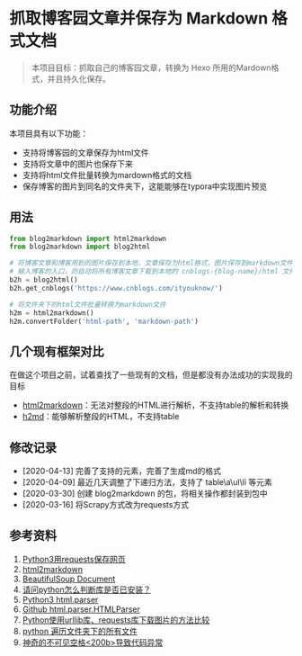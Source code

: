 # 抓取博客园文章并保存为 Markdown 格式文档

> 本项目目标：抓取自己的博客园文章，转换为 Hexo 所用的Mardown格式，并且持久化保存。

## 功能介绍
本项目具有以下功能：
* 支持将博客园的文章保存为html文件
* 支持将文章中的图片也保存下来
* 支持将html文件批量转换为mardown格式的文档
* 保存博客的图片到同名的文件夹下，这能能够在typora中实现图片预览

## 用法

```python
from blog2markdown import html2markdown
from blog2markdown import blog2html

# 将博客文章和博客用到的图片保存到本地，文章保存为html格式，图片保存到markdown文件夹下
# 输入博客的入口，则自动将所有博客文章下载到本地的 cnblogs-{blog-name}/html 文件夹下
b2h = blog2html()
b2h.get_cnblogs('https://www.cnblogs.com/ityouknow/')

# 将文件夹下的html文件批量转换为markdown文件
h2m = html2markdown()
h2m.convertFolder('html-path', 'markdown-path')
```

## 几个现有框架对比

在做这个项目之前，试着查找了一些现有的文档，但是都没有办法成功的实现我的目标

* [html2markdown](https://github.com/dlon/html2markdown)：无法对整段的HTML进行解析，不支持table的解析和转换
* [h2md](https://github.com/canovie/h2md)：能够解析整段的HTML，不支持table


## 修改记录
* [2020-04-13] 完善了支持的元素，完善了生成md的格式
* [2020-04-09] 最近几天调整了下递归方法，支持了 table\a\ul\li 等元素
* [2020-03-30] 创建 blog2markdown 的包，将相关操作都封装到包中
* [2020-03-16] 将Scrapy方式改为requests方式

## 参考资料
1. [Python3用requests保存网页](https://www.cnblogs.com/nancyzhu/p/8412950.html)
2. [html2markdown](https://github.com/kevinywb/html2markdown)
3. [BeautifulSoup Document](https://www.crummy.com/software/BeautifulSoup/bs4/doc.zh/#id20)
4. [请问python怎么判断库是否已安装？](https://www.zhihu.com/question/329900077/answer/738996774)
5. [Python3 html.parser](https://docs.python.org/3.7/library/html.parser.html?highlight=html.parser#module-html.parser)
6. [Github html.parser.HTMLParser](https://github.com/python/cpython/blob/3.7/Lib/html/parser.py)
7. [Python使用urllib库、requests库下载图片的方法比较](https://baijiahao.baidu.com/s?id=1630594345004620959&wfr=spider&for=pc)
8. [python 遍历文件夹下的所有文件](https://www.cnblogs.com/wt7018/p/11610286.html)
9. [神奇的不可见空格<200b>导致代码异常](https://www.cnblogs.com/ichochy/p/11592881.html)

